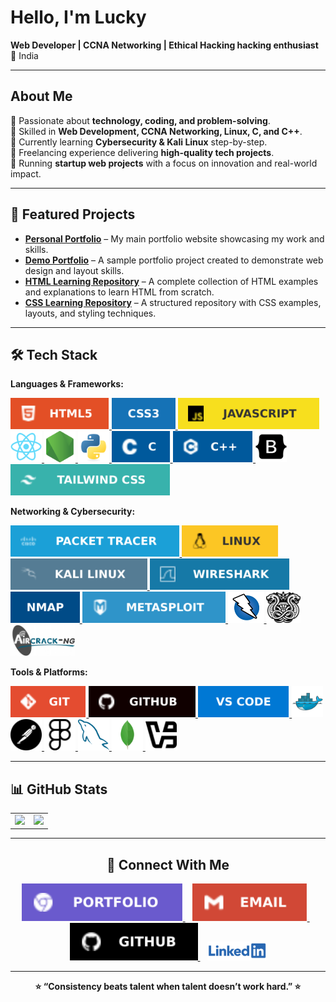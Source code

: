 # Hello, I'm Lucky  

**Web Developer | CCNA Networking | Ethical Hacking hacking enthusiast**  
📍 India  
  
---

##   About Me  
 🔹 Passionate about **technology, coding, and problem-solving**.  
 🔹 Skilled in **Web Development, CCNA Networking, Linux, C, and C++**.  
 🔹 Currently learning **Cybersecurity & Kali Linux** step-by-step.   
 🔹 Freelancing experience delivering **high-quality tech projects**.  
 🔹 Running **startup web projects** with a focus on innovation and real-world impact.  

---           

                
## 📌 Featured Projects

- [**Personal Portfolio**](https://your-portfolio-url.com) – My main portfolio website showcasing my work and skills.  
- [**Demo Portfolio**](https://your-demo-portfolio.com) – A sample portfolio project created to demonstrate web design and layout skills.  
- [**HTML Learning Repository**](https://github.com/yourname/html-learning-repo) – A complete collection of HTML examples and explanations to learn HTML from scratch.  
- [**CSS Learning Repository**](https://github.com/yourname/css-learning-repo) – A structured repository with CSS examples, layouts, and styling techniques.

---                

## 🛠 Tech Stack  

**Languages & Frameworks:**  
<p>
  <a href="https://developer.mozilla.org/en-US/docs/Web/HTML" target="_blank">
    <img src="./img/html5.svg" alt="HTML5" height="50" />
  </a>
  <a href="https://developer.mozilla.org/en-US/docs/Web/CSS" target="_blank">
    <img src="./img/css3.svg" alt="HTML5" height="50" />
  </a>
  <a href="https://developer.mozilla.org/en-US/docs/Web/JavaScript" target="_blank">
    <img src="./img/js.svg" alt="HTML5" height="50" />
  </a>
  <a href="https://react.dev/" target="_blank">
    <img src="./img/reactjs.svg" alt="HTML5" height="50" />
  </a>
  <a href="https://nodejs.org/en" target="_blank">
    <img src="./img/nodejs.svg" alt="HTML5" height="50" />
  </a>
 <a href="https://www.python.org" target="_blank">
    <img src="./img/python.svg" alt="HTML5" height="50" />
  </a>
 <a href="https://en.wikipedia.org/wiki/C_(programming_language)" target="_blank">
    <img src="./img/c.svg" alt="HTML5" height="50" />
  </a>
 <a href="https://www.w3schools.com/cpp/cpp_intro.asp" target="_blank">
    <img src="./img/c++.svg" alt="HTML5" height="50" />
  </a>
 <a href="https://getbootstrap.com/" target="_blank">
    <img src="./img/bootstrap.svg" alt="HTML5" height="50" />
  </a>
 <a href="https://tailwindcss.com/" target="_blank">
    <img src="./img/tailwind.svg" alt="HTML5" height="50" />
  </a>
</p>
                
**Networking & Cybersecurity:**                       
<p>         
  <a href="https://developer.mozilla.org/en-US/docs/Web/HTML" target="_blank">                         
    <img src="./img/packettracer.svg" alt="HTML5" height="50" />                              
  </a>                     
  <a href="https://developer.mozilla.org/en-US/docs/Web/HTML" target="_blank">                
    <img src="./img/linux.svg" alt="HTML5" height="50" />                    
  </a>                                               
  <a href="https://developer.mozilla.org/en-US/docs/Web/HTML" target="_blank">                                            
    <img src="./img/kalilinux.svg" alt="HTML5" height="50" />                                              
  </a>                                                  
  <a href="https://developer.mozilla.org/en-US/docs/Web/HTML" target="_blank">                                           
    <img src="./img/wireshark.svg" alt="HTML5" height="50" />                                             
  </a>              
  <a href="https://developer.mozilla.org/en-US/docs/Web/HTML" target="_blank">                                         
    <img src="./img/nmap.svg" alt="HTML5" height="50" />                              
  </a>                          
 <a href="https://developer.mozilla.org/en-US/docs/Web/HTML" target="_blank">                            
    <img src="./img/metasploit.svg" alt="HTML5" height="50" />
  </a>
 <a href="https://developer.mozilla.org/en-US/docs/Web/HTML" target="_blank">
    <img src="./img/owaspzap.png" alt="HTML5" height="50" />
  </a>
 <a href="https://developer.mozilla.org/en-US/docs/Web/HTML" target="_blank">
    <img src="./img/hydra.jpg" alt="HTML5" height="50" />
  </a>
 <a href="https://developer.mozilla.org/en-US/docs/Web/HTML" target="_blank">
    <img src="./img/Aircrackng.jpg" alt="HTML5" height="50" />
  </a>
</p>

**Tools & Platforms:**  
<p>
  <a href="https://developer.mozilla.org/en-US/docs/Web/HTML" target="_blank">
    <img src="./img/git.svg" alt="HTML5" height="50" />
  </a>
  <a href="https://developer.mozilla.org/en-US/docs/Web/HTML" target="_blank">
    <img src="./img/github.svg" alt="HTML5" height="50" />
  </a>
  <a href="https://developer.mozilla.org/en-US/docs/Web/HTML" target="_blank">
    <img src="./img/vscode.svg" alt="HTML5" height="50" />
  </a>
  <a href="https://developer.mozilla.org/en-US/docs/Web/HTML" target="_blank">
    <img src="./img/dock.svg" alt="HTML5" height="50" />
  </a>
  <a href="https://developer.mozilla.org/en-US/docs/Web/HTML" target="_blank">
    <img src="./img/blackman.svg" alt="HTML5" height="50" />
  </a>
 <a href="https://developer.mozilla.org/en-US/docs/Web/HTML" target="_blank">
    <img src="./img/smallcircle.svg" alt="HTML5" height="50" />
  </a>
 <a href="https://developer.mozilla.org/en-US/docs/Web/HTML" target="_blank">
    <img src="./img/whale.svg" alt="HTML5" height="50" />
  </a>
 <a href="https://developer.mozilla.org/en-US/docs/Web/HTML" target="_blank">
    <img src="./img/leaf.svg" alt="HTML5" height="50" />
  </a>
 <a href="https://developer.mozilla.org/en-US/docs/Web/HTML" target="_blank">
    <img src="./img/vb.svg" alt="HTML5" height="50" />
  </a>
</p>
                 
---              
              

## 📊 GitHub Stats

<table align="center" >
  <tr>
    <td>
      <img src="https://github-readme-stats.vercel.app/api?username=luckyyofficial&show_icons=true&theme=radical" height="200"/>
    </td>
    <td colspan="2" align="center">
      <img src="https://github-readme-stats.vercel.app/api/top-langs/?username=luckyyofficial&layout=compact&theme=radical" height="200"/>
    </td>
  </tr>
</table>

---

<h2 align="center">🔗 Connect With Me</h2>

<p align="center">
  <a href="https://your-portfolio-link.com" target="_blank">
    <img src="./img/portfolio.svg" alt="Portfolio" height="60" />
  </a>&nbsp;&nbsp;
  
  <a href="https://mail.google.com/mail/?view=cm&fs=1&to=lakshayjofficial@gmail.com&su=Hello%20Lakshay&body=Hi%20Lakshay , " target="_blank">
    <img src="./img/email.svg" alt="Email Lakshay" title="Email Lakshay" height="60" />
  </a>&nbsp;&nbsp;
  
  <a href="https://github.com/luckyyofficial" target="_blank">
    <img src="./img/githubend.svg" alt="GitHub" height="60" />
  </a>&nbsp;&nbsp;
  
  <a href="https://www.linkedin.com/in/lakshay-lakshay-542533371/" target="_blank">
    <img src="./img/Linkedin-Logo.png" alt="LinkedIn" title="LinkedIn" height="30" />
  </a>
</p>


---

<p align="center"><b>⭐ “Consistency beats talent when talent doesn’t work hard.” ⭐</b></p>
